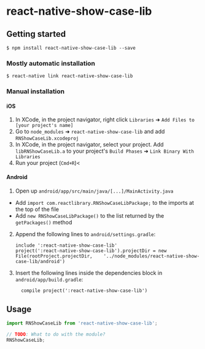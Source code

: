 
# react-native-show-case-lib

## Getting started

`$ npm install react-native-show-case-lib --save`

### Mostly automatic installation

`$ react-native link react-native-show-case-lib`

### Manual installation


#### iOS

1. In XCode, in the project navigator, right click `Libraries` ➜ `Add Files to [your project's name]`
2. Go to `node_modules` ➜ `react-native-show-case-lib` and add `RNShowCaseLib.xcodeproj`
3. In XCode, in the project navigator, select your project. Add `libRNShowCaseLib.a` to your project's `Build Phases` ➜ `Link Binary With Libraries`
4. Run your project (`Cmd+R`)<

#### Android

1. Open up `android/app/src/main/java/[...]/MainActivity.java`
  - Add `import com.reactlibrary.RNShowCaseLibPackage;` to the imports at the top of the file
  - Add `new RNShowCaseLibPackage()` to the list returned by the `getPackages()` method
2. Append the following lines to `android/settings.gradle`:
  	```
  	include ':react-native-show-case-lib'
  	project(':react-native-show-case-lib').projectDir = new File(rootProject.projectDir, 	'../node_modules/react-native-show-case-lib/android')
  	```
3. Insert the following lines inside the dependencies block in `android/app/build.gradle`:
  	```
      compile project(':react-native-show-case-lib')
  	```

## Usage
```javascript
import RNShowCaseLib from 'react-native-show-case-lib';

// TODO: What to do with the module?
RNShowCaseLib;
```
  